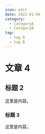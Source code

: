 ```yaml
---
icon: edit
date: 2022-01-04
category:
  - CategoryA
  - CategoryB
tag:
  - tag A
  - tag B
---
```


# 文章 4

## 标题 2

这里是内容。

### 标题 3

这里是内容。
